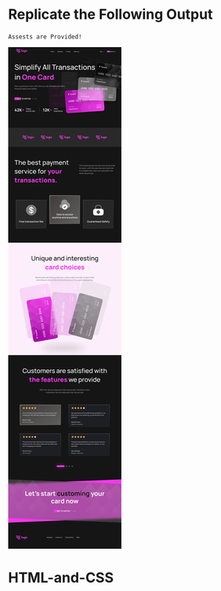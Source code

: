 # Replicate the Following Output

`Assests are Provided!`

![Project 1](./Credit%20card%20landing%20page.png)
# HTML-and-CSS
